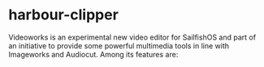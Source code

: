 # harbour-clipper
Videoworks is an experimental new video editor for SailfishOS and part of an initiative to provide some powerful multimedia tools in line with Imageworks and Audiocut. Among its features are:
